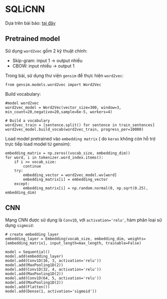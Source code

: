 # SQLiCNN
Dựa trên bài báo: [tại đây](https://www.researchgate.net/publication/349022673_SQL_Injection_Attack_Detection_and_Prevention_Techniques_Using_Deep_Learning)

## Pretrained model
Sử dụng `word2vec` gồm 2 kỹ thuật chính:
- Skip-gram: input 1 -> output nhiều
- CBOW: input nhiều -> output 1

Trong bài, sử dụng thư viện `gensim` để thực hiện `word2vec`:
```
from gensim.models.word2vec import Word2Vec
```

Build vocabulary:
```
#model word2vec
word2vec_model = Word2Vec(vector_size=300, window=3, min_count=20,negative=20,sample=6e-5, workers=4)

# Build a vocabulary
word2vec_train = [sentence.split() for sentence in train_sentences]
word2vec_model.build_vocab(word2vec_train, progress_per=10000)
```

Load model pretrained vào `embedding matrix` ( do `keras` không còn hỗ trợ trực tiếp load model từ gensim):
```
embedding_matrix = np.zeros((vocab_size, embedding_dim))
for word, i in tokenizer.word_index.items():
    if i >= vocab_size:
        continue
    try:
        embedding_vector = word2vec_model.wv[word]
        embedding_matrix[i] = embedding_vector
    except:
        embedding_matrix[i] = np.random.normal(0, np.sqrt(0.25), embedding_dim)
```       

## CNN
Mạng CNN được sử dụng là `Conv1D`, với `activation='relu'`, hàm phân loại sử dụng `sigmoid`:
```
# create embedding layer
embedding_layer = Embedding(vocab_size, embedding_dim, weights=[embedding_matrix], input_length=max_length, trainable=False)

model = Sequential()
model.add(embedding_layer)
model.add(Conv1D(16, 3, activation='relu'))
model.add(MaxPooling1D(2))
model.add(Conv1D(32, 4, activation='relu'))
model.add(MaxPooling1D(2))
model.add(Conv1D(64, 5, activation='relu'))
model.add(MaxPooling1D(2))
model.add(Flatten())
model.add(Dense(1, activation='sigmoid'))
```